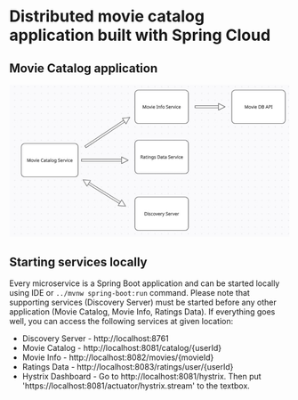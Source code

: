 # Distributed movie catalog application built with Spring Cloud 

## Movie Catalog application

![Screenshot](movie-catalog.jpg)

## Starting services locally

Every microservice is a Spring Boot application and can be started locally using IDE or `../mvnw spring-boot:run` command. Please note that supporting services (Discovery Server) must be started before any other application (Movie Catalog, Movie Info, Ratings Data).
If everything goes well, you can access the following services at given location:
* Discovery Server - http://localhost:8761
* Movie Catalog - http://localhost:8081/catalog/{userId}
* Movie Info - http://localhost:8082/movies/{movieId}
* Ratings Data - http://localhost:8083/ratings/user/{userId}
* Hystrix Dashboard - Go to http://localhost:8081/hystrix. Then put 'https://localhost:8081/actuator/hystrix.stream' to the textbox.


